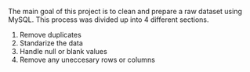 The main goal of this project is to clean and prepare a raw dataset using MySQL. This process was divided up into 4 different sections.
1. Remove duplicates
2. Standarize the data
3. Handle null or blank values
4. Remove any uneccesary rows or columns
  
